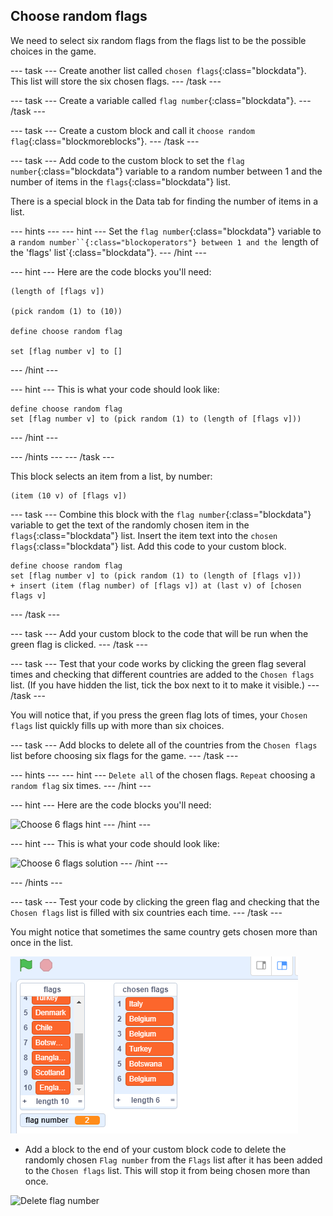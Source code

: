 ## Choose random flags

We need to select six random flags from the flags list to be the possible choices in the game.

--- task ---
Create another list called `chosen flags`{:class="blockdata"}. This list will store the six chosen flags.
--- /task ---

--- task ---
Create a variable called `flag number`{:class="blockdata"}.
--- /task ---

--- task ---
Create a custom block and call it `choose random flag`{:class="blockmoreblocks"}.
--- /task ---

--- task ---
Add code to the custom block to set the `flag number`{:class="blockdata"} variable to a random number between 1 and the number of items in the `flags`{:class="blockdata"} list.

There is a special block in the Data tab for finding the number of items in a list.

--- hints ---
--- hint ---
Set the `flag number`{:class="blockdata"} variable to a `random number``{:class="blockoperators"} between 1 and the `length of the 'flags' list`{:class="blockdata"}.
--- /hint ---

--- hint ---
Here are the code blocks you'll need:

```blocks
(length of [flags v])

(pick random (1) to (10))

define choose random flag

set [flag number v] to []
```
--- /hint ---

--- hint ---
This is what your code should look like:

```blocks
define choose random flag
set [flag number v] to (pick random (1) to (length of [flags v]))
```
--- /hint ---

--- /hints ---
--- /task ---


This block selects an item from a list, by number:

```blocks
(item (10 v) of [flags v])
```
--- task ---
Combine this block with the `flag number`{:class="blockdata"} variable to get the text of the randomly chosen item in the `flags`{:class="blockdata"} list. Insert the item text into the `chosen flags`{:class="blockdata"} list. Add this code to your custom block.

```blocks
define choose random flag
set [flag number v] to (pick random (1) to (length of [flags v]))
+ insert (item (flag number) of [flags v]) at (last v) of [chosen flags v] 
```

--- /task ---

--- task ---
Add your custom block to the code that will be run when the green flag is clicked.
--- /task ---

--- task ---
Test that your code works by clicking the green flag several times and checking that different countries are added to the `Chosen flags` list. (If you have hidden the list, tick the box next to it to make it visible.)
--- /task ---

You will notice that, if you press the green flag lots of times, your `Chosen flags` list quickly fills up with more than six choices.

--- task ---
Add blocks to delete all of the countries from the `Chosen flags` list before choosing six flags for the game.
--- /task ---

--- hints ---
--- hint ---
`Delete all` of the chosen flags. `Repeat` choosing a `random flag` six times.
--- /hint ---

--- hint ---
Here are the code blocks you'll need:

![Choose 6 flags hint](images/choose-six-flags-hint.png)
--- /hint ---

--- hint ---
This is what your code should look like:

![Choose 6 flags solution](images/choose-six-flags-solution.png)
--- /hint ---

--- /hints ---

--- task ---
Test your code by clicking the green flag and checking that the `Chosen flags` list is filled with six countries each time.
--- /task ---

You might notice that sometimes the same country gets chosen more than once in the list.

![Duplicate countries](images/duplicate-countries.png)

+ Add a block to the end of your custom block code to delete the randomly chosen `Flag number` from the `Flags` list after it has been added to the `Chosen flags` list. This will stop it from being chosen more than once.

![Delete flag number](images/delete-flag-number.png)
